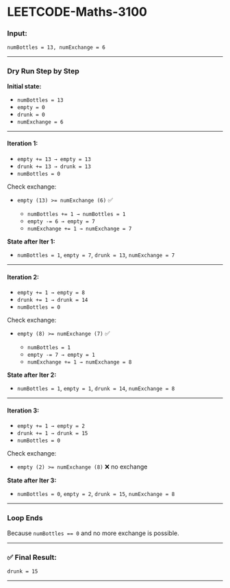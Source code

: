 # LEETCODE-Maths-3100

### Input:

`numBottles = 13, numExchange = 6`

---

### Dry Run Step by Step

**Initial state:**

* `numBottles = 13`
* `empty = 0`
* `drunk = 0`
* `numExchange = 6`

---

#### Iteration 1:

* `empty += 13 → empty = 13`
* `drunk += 13 → drunk = 13`
* `numBottles = 0`

Check exchange:

* `empty (13) >= numExchange (6)` ✅

  * `numBottles += 1 → numBottles = 1`
  * `empty -= 6 → empty = 7`
  * `numExchange += 1 → numExchange = 7`

**State after Iter 1:**

* `numBottles = 1`, `empty = 7`, `drunk = 13`, `numExchange = 7`

---

#### Iteration 2:

* `empty += 1 → empty = 8`
* `drunk += 1 → drunk = 14`
* `numBottles = 0`

Check exchange:

* `empty (8) >= numExchange (7)` ✅

  * `numBottles = 1`
  * `empty -= 7 → empty = 1`
  * `numExchange += 1 → numExchange = 8`

**State after Iter 2:**

* `numBottles = 1`, `empty = 1`, `drunk = 14`, `numExchange = 8`

---

#### Iteration 3:

* `empty += 1 → empty = 2`
* `drunk += 1 → drunk = 15`
* `numBottles = 0`

Check exchange:

* `empty (2) >= numExchange (8)` ❌ no exchange

**State after Iter 3:**

* `numBottles = 0`, `empty = 2`, `drunk = 15`, `numExchange = 8`

---

### Loop Ends

Because `numBottles == 0` and no more exchange is possible.

---

### ✅ Final Result:

`drunk = 15`

---
